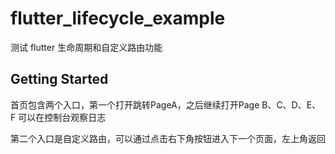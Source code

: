 # flutter_lifecycle_example

测试 flutter 生命周期和自定义路由功能

## Getting Started

首页包含两个入口，第一个打开跳转PageA，之后继续打开Page B、C、D、E、F 可以在控制台观察日志

第二个入口是自定义路由，可以通过点击右下角按钮进入下一个页面，左上角返回

